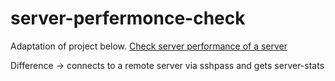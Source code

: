 # server-perfermonce-check

Adaptation of project below.
[Check server performance of a server](https://roadmap.sh/projects/server-stats)

Difference -> connects to a remote server via sshpass and gets server-stats

